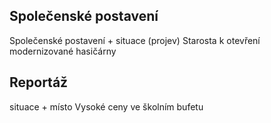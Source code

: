 ## Společenské postavení
Společenské postavení + situace (projev)
Starosta k otevření modernizované hasičárny

## Reportáž
situace + místo
Vysoké ceny ve školním bufetu 